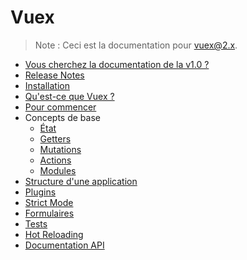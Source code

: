 # Vuex

<!--email_off-->
> Note : Ceci est la documentation pour vuex@2.x.
<!--/email_off-->

- [Vous cherchez la documentation de la v1.0 ?](https://github.com/vuejs/vuex/tree/1.0/docs)
- [Release Notes](https://github.com/vuejs/vuex/releases)
- [Installation](installation.md)
- [Qu'est-ce que Vuex ?](intro.md)
- [Pour commencer](getting-started.md)
- Concepts de base
  - [État](state.md)
  - [Getters](getters.md)
  - [Mutations](mutations.md)
  - [Actions](actions.md)
  - [Modules](modules.md)
- [Structure d'une application](structure.md)
- [Plugins](plugins.md)
- [Strict Mode](strict.md)
- [Formulaires](forms.md)
- [Tests](testing.md)
- [Hot Reloading](hot-reload.md)
- [Documentation API](api.md)
